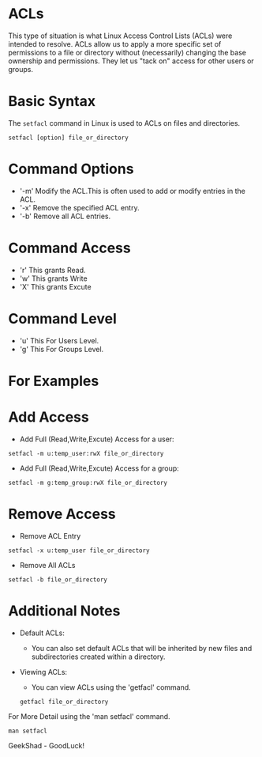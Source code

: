 # ACLs
This type of situation is what Linux Access Control Lists (ACLs) were intended to resolve. ACLs allow us to apply a more specific set of permissions to a file or directory without (necessarily) changing the base ownership and permissions. They let us "tack on" access for other users or groups.

# Basic Syntax
The `setfacl` command in Linux is used to ACLs on files and directories.

```
setfacl [option] file_or_directory
```

# Command Options
  - '-m' Modify the ACL.This is often used to add or modify entries in the ACL.
  - '-x' Remove the specified ACL entry.
  - '-b' Remove all ACL entries.

# Command Access
  - 'r' This grants Read. 
  - 'w' This grants Write
  - 'X' This grants Excute

# Command Level
  - 'u' This For Users Level.
  - 'g' This For Groups Level.

# For Examples
  # Add Access
  - Add Full (Read,Write,Excute) Access for a user:
  ```
  setfacl -m u:temp_user:rwX file_or_directory
  ```
  - Add Full (Read,Write,Excute) Access for a group:
  ```
  setfacl -m g:temp_group:rwX file_or_directory
  ```
  # Remove Access
  - Remove ACL Entry 
  ```
  setfacl -x u:temp_user file_or_directory
  ```

  - Remove All ACLs
  ```
  setfacl -b file_or_directory
  ```

# Additional Notes
- Default ACLs:
  - You can also set default ACLs that will be inherited by new files and subdirectories created within a directory.
 
- Viewing ACLs:
  - You can view ACLs using the 'getfacl' command.
  ```
  getfacl file_or_directory
  ```

For More Detail using the 'man setfacl' command.
```
man setfacl
```

GeekShad - GoodLuck!
    
